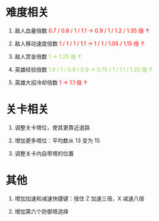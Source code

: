 # 难度相关
1. 敌人血量倍数
<font color="#ff0000">0.7 / 0.8 / 1 / 1.1 → 0.9 / 1 / 1.2 / 1.35 倍 ↑</font>

2. 敌人移动速度倍数
<font color="#ff0000">1 / 1 / 1 / 1.1 → 1 / 1 / 1.05 / 1.15 倍 ↑</font>

3. 敌人赏金倍数
<font color="#92d050">1 → 1.25 倍 ↑</font>

4. 英雄经验倍数
<font color="#92d050">1.9 / 1 / 0.9 / 0.9 → 0.75 / 1 / 1.1 / 1.25 倍 ↑</font>

5. 英雄大招冷却倍数
<font color="#ff0000">1 → 1.1 倍 ↑</font>

# 关卡相关
1. 调整关卡塔位，使其更靠近道路

2. 增加更多塔位：平均数从 13 变为 15

3. 调整关卡内自带塔的位置

# 其他
1. 增加加速和减速快捷键：按住 Z 加速三倍，X 减速八倍

2. 增加第六个防御塔选择